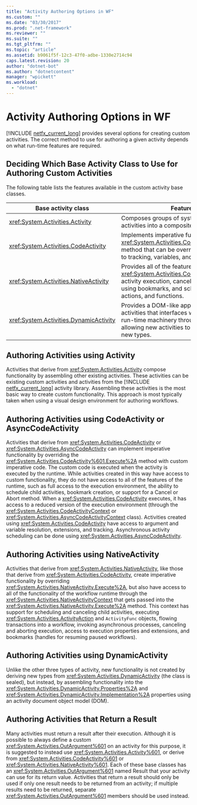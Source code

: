 ```yaml
---
title: "Activity Authoring Options in WF"
ms.custom: ""
ms.date: "03/30/2017"
ms.prod: ".net-framework"
ms.reviewer: ""
ms.suite: ""
ms.tgt_pltfrm: ""
ms.topic: "article"
ms.assetid: b9061f5f-12c3-47f0-adbe-1330e2714c94
caps.latest.revision: 20
author: "dotnet-bot"
ms.author: "dotnetcontent"
manager: "wpickett"
ms.workload: 
  - "dotnet"
---
```

# Activity Authoring Options in WF
[!INCLUDE [netfx_current_long](../../../includes/netfx-current-long-md.md)] provides several options for creating custom activities. The correct method to use for authoring a given activity depends on what run-time features are required.  
  
## Deciding Which Base Activity Class to Use for Authoring Custom Activities  
 The following table lists the features available in the custom activity base classes.  
  
|Base activity class|Features available|  
|-------------------------|------------------------|  
|<xref:System.Activities.Activity>|Composes groups of system-provided and custom activities into a composite activity.|  
|<xref:System.Activities.CodeActivity>|Implements imperative functionality by providing an <xref:System.Activities.CodeActivity%601.Execute%2A> method that can be overridden. Also provides access to tracking, variables, and arguments..|  
|<xref:System.Activities.NativeActivity>|Provides all of the features of <xref:System.Activities.CodeActivity>, plus aborting activity execution, canceling child activity execution, using bookmarks, and scheduling activities, activity actions, and functions.|  
|<xref:System.Activities.DynamicActivity>|Provides a DOM-like approach to constructing activities that interfaces with the WF designer and the run-time machinery through <!--zz <xref:System.ComponentModel.IcustomTypeDescriptor>--> `IcustomTypeDescriptor`, allowing new activities to be created without defining new types.|  
  
## Authoring Activities using Activity  
 Activities that derive from <xref:System.Activities.Activity> compose functionality by assembling other existing activities. These activities can be existing custom activities and activities from the [!INCLUDE [netfx_current_long](../../../includes/netfx-current-long-md.md)] activity library. Assembling these activities is the most basic way to create custom functionality. This approach is most typically taken when using a visual design environment for authoring workflows.  
  
## Authoring Activities using CodeActivity or AsyncCodeActivity  
 Activities that derive from <xref:System.Activities.CodeActivity> or <xref:System.Activities.AsyncCodeActivity> can implement imperative functionality by overriding the <xref:System.Activities.CodeActivity%601.Execute%2A> method with custom imperative code. The custom code is executed when the activity is executed by the runtime. While activities created in this way have access to custom functionality, they do not have access to all of the features of the runtime, such as full access to the execution environment, the ability to schedule child activities, bookmark creation, or support for a Cancel or Abort method. When a <xref:System.Activities.CodeActivity> executes, it has access to a reduced version of the execution environment (through the <xref:System.Activities.CodeActivityContext> or <xref:System.Activities.AsyncCodeActivityContext> class). Activities created using <xref:System.Activities.CodeActivity> have access to argument and variable resolution, extensions, and tracking. Asynchronous activity scheduling can be done using <xref:System.Activities.AsyncCodeActivity>.  
  
## Authoring Activities using NativeActivity  
 Activities that derive from <xref:System.Activities.NativeActivity>, like those that derive from <xref:System.Activities.CodeActivity>, create imperative functionality by overriding <xref:System.Activities.NativeActivity.Execute%2A>, but also have access to all of the functionality of the workflow runtime through the <xref:System.Activities.NativeActivityContext> that gets passed into the <xref:System.Activities.NativeActivity.Execute%2A> method. This context has support for scheduling and canceling child activities, executing <xref:System.Activities.ActivityAction> and <!--zz <xref:System.Activities.ActivityFunc>--> `ActivityFunc` objects, flowing transactions into a workflow, invoking asynchronous processes, canceling and aborting execution, access to execution properties and extensions, and bookmarks (handles for resuming paused workflows).  
  
## Authoring Activities using DynamicActivity  
 Unlike the other three types of activity, new functionality is not created by deriving new types from <xref:System.Activities.DynamicActivity> (the class is sealed), but instead, by assembling functionality into the <xref:System.Activities.DynamicActivity.Properties%2A> and <xref:System.Activities.DynamicActivity.Implementation%2A> properties using an activity document object model (DOM).  
  
## Authoring Activities that Return a Result  
 Many activities must return a result after their execution. Although it is possible to always define a custom <xref:System.Activities.OutArgument%601> on an activity for this purpose, it is suggested to instead use <xref:System.Activities.Activity%601>, or derive from <xref:System.Activities.CodeActivity%601> or <xref:System.Activities.NativeActivity%601>. Each of these base classes has an <xref:System.Activities.OutArgument%601> named Result that your activity can use for its return value. Activities that return a result should only be used if only one result needs to be returned from an activity; if multiple results need to be returned, separate <xref:System.Activities.OutArgument%601> members should be used instead.
